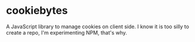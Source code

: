 # cookiebytes
A JavaScript library to manage cookies on client side. I know it is too silly to create a repo, I'm experimenting NPM, that's why.
